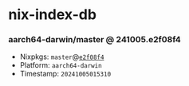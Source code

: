 # nix-index-db
### aarch64-darwin/master @ 241005.e2f08f4
- Nixpkgs: `master`@[`e2f08f4`](https://github.com/NixOS/nixpkgs/commit/e2f08f4d8b3ecb5cf5c9fd9cb2d53bb3c71807da)
- Platform: `aarch64-darwin`
- Timestamp: `20241005015310`
